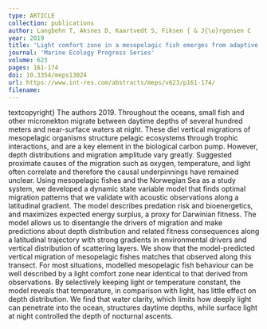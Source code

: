 ```yaml
---
type: ARTICLE
collection: publications
author: Langbehn T, Aksnes D, Kaartvedt S, Fiksen { & J{\o}rgensen C
year: 2019
title: 'Light comfort zone in a mesopelagic fish emerges from adaptive behaviour along a latitudinal gradient'
journal: 'Marine Ecology Progress Series'
volume: 623
pages: 161-174
doi: 10.3354/meps13024
url: https://www.int-res.com/abstracts/meps/v623/p161-174/
filename:
---
```

textcopyright} The authors 2019. Throughout the oceans, small fish and other micronekton migrate between daytime depths of several hundred meters and near-surface waters at night. These diel vertical migrations of mesopelagic organisms structure pelagic ecosystems through trophic interactions, and are a key element in the biological carbon pump. However, depth distributions and migration amplitude vary greatly. Suggested proximate causes of the migration such as oxygen, temperature, and light often correlate and therefore the causal underpinnings have remained unclear. Using mesopelagic fishes and the Norwegian Sea as a study system, we developed a dynamic state variable model that finds optimal migration patterns that we validate with acoustic observations along a latitudinal gradient. The model describes predation risk and bioenergetics, and maximizes expected energy surplus, a proxy for Darwinian fitness. The model allows us to disentangle the drivers of migration and make predictions about depth distribution and related fitness consequences along a latitudinal trajectory with strong gradients in environmental drivers and vertical distribution of scattering layers. We show that the model-predicted vertical migration of mesopelagic fishes matches that observed along this transect. For most situations, modelled mesopelagic fish behaviour can be well described by a light comfort zone near identical to that derived from observations. By selectively keeping light or temperature constant, the model reveals that temperature, in comparison with light, has little effect on depth distribution. We find that water clarity, which limits how deeply light can penetrate into the ocean, structures daytime depths, while surface light at night controlled the depth of nocturnal ascents.
